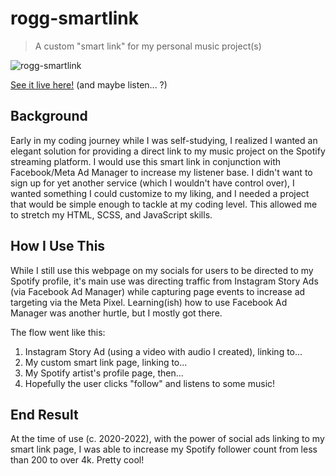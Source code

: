 # rogg-smartlink

> A custom "smart link" for my personal music project(s)

![rogg-smartlink](https://github.com/lucashogg/rogg-smartlink/assets/73367876/4924e27d-61c4-4df1-b072-f7fed2720b68)

[See it live here!](https://roggcollins.killtheheartache.com) (and maybe listen... ?)

## Background

Early in my coding journey while I was self-studying, I realized I wanted an elegant solution for providing a direct link to my music project on the Spotify streaming platform. I would use this smart link in conjunction with Facebook/Meta Ad Manager to increase my listener base. I didn't want to sign up for yet another service (which I wouldn't have control over), I wanted something I could customize to my liking, and I needed a project that would be simple enough to tackle at my coding level. This allowed me to stretch my HTML, SCSS, and JavaScript skills.

## How I Use This

While I still use this webpage on my socials for users to be directed to my Spotify profile, it's main use was directing traffic from Instagram Story Ads (via Facebook Ad Manager) while capturing page events to increase ad targeting via the Meta Pixel. Learning(ish) how to use Facebook Ad Manager was another hurtle, but I mostly got there.

The flow went like this:

1. Instagram Story Ad (using a video with audio I created), linking to...
2. My custom smart link page, linking to...
3. My Spotify artist's profile page, then...
4. Hopefully the user clicks "follow" and listens to some music!

## End Result

At the time of use (c. 2020-2022), with the power of social ads linking to my smart link page, I was able to increase my Spotify follower count from less than 200 to over 4k. Pretty cool!
